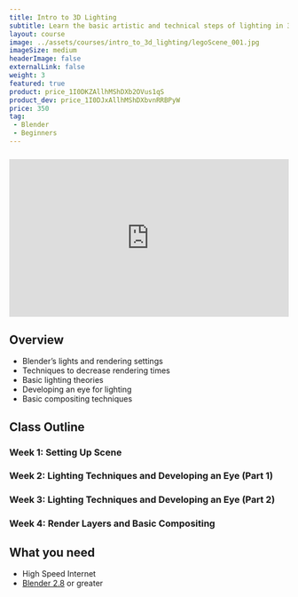 ```yaml
---
title: Intro to 3D Lighting
subtitle: Learn the basic artistic and technical steps of lighting in 3D! We’ll be using Blender to light a character and interior set.
layout: course
image: ../assets/courses/intro_to_3d_lighting/legoScene_001.jpg
imageSize: medium
headerImage: false
externalLink: false
weight: 3
featured: true
product: price_1I0DKZAllhMShDXb2OVus1qS
product_dev: price_1I0DJxAllhMShDXbvnRRBPyW
price: 350
tag:
 - Blender
 - Beginners
---
```

<div style="padding:56.25% 0 0 0;position:relative;margin-top: 24px;">
    <iframe src="https://player.vimeo.com/video/492955040?title=0&byline=0&portrait=0&loop=1" style="position:absolute;top:0;left:0;width:100%;height:100%;" frameborder="0" allow="autoplay; fullscreen" allowfullscreen></iframe>
</div>

<script src="https://player.vimeo.com/api/player.js"></script>

## Overview
* Blender’s lights and rendering settings
* Techniques to decrease rendering times
* Basic lighting theories
* Developing an eye for lighting
* Basic compositing techniques

## Class Outline

### Week 1: Setting Up Scene

### Week 2: Lighting Techniques and Developing an Eye (Part 1)

### Week 3: Lighting Techniques and Developing an Eye (Part 2)

### Week 4: Render Layers and Basic Compositing


## What you need
* High Speed Internet
* [Blender 2.8](https://www.blender.org/) or greater

